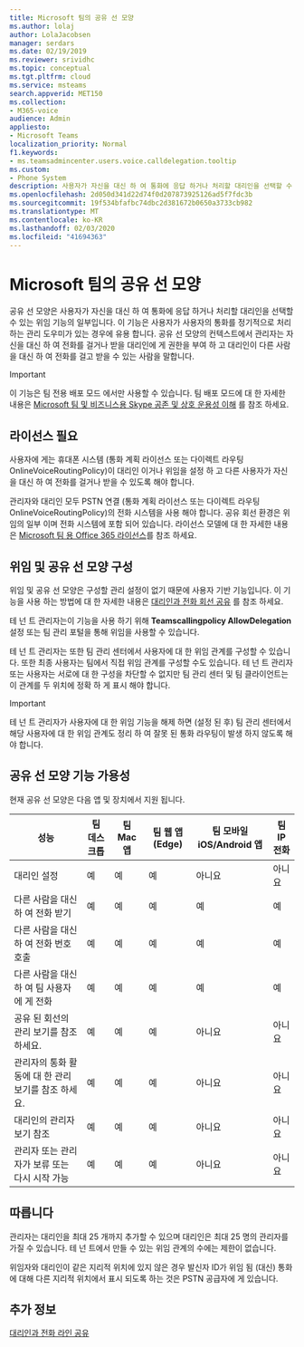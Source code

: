 ```yaml
---
title: Microsoft 팀의 공유 선 모양
ms.author: lolaj
author: LolaJacobsen
manager: serdars
ms.date: 02/19/2019
ms.reviewer: srividhc
ms.topic: conceptual
ms.tgt.pltfrm: cloud
ms.service: msteams
search.appverid: MET150
ms.collection:
- M365-voice
audience: Admin
appliesto:
- Microsoft Teams
localization_priority: Normal
f1.keywords:
- ms.teamsadmincenter.users.voice.calldelegation.tooltip
ms.custom:
- Phone System
description: 사용자가 자신을 대신 하 여 통화에 응답 하거나 처리할 대리인을 선택할 수 있는 공유 선 모양
ms.openlocfilehash: 2d050d341d22d74f0d207873925126ad5f7fdc3b
ms.sourcegitcommit: 19f534bfafbc74dbc2d381672b0650a3733cb982
ms.translationtype: MT
ms.contentlocale: ko-KR
ms.lasthandoff: 02/03/2020
ms.locfileid: "41694363"
---
```

# <a name="shared-line-appearance-in-microsoft-teams"></a>Microsoft 팀의 공유 선 모양

공유 선 모양은 사용자가 자신을 대신 하 여 통화에 응답 하거나 처리할 대리인을 선택할 수 있는 위임 기능의 일부입니다. 이 기능은 사용자가 사용자의 통화를 정기적으로 처리 하는 관리 도우미가 있는 경우에 유용 합니다. 공유 선 모양의 컨텍스트에서 관리자는 자신을 대신 하 여 전화를 걸거나 받을 대리인에 게 권한을 부여 하 고 대리인이 다른 사람을 대신 하 여 전화를 걸고 받을 수 있는 사람을 말합니다.

> [!IMPORTANT]
> 이 기능은 팀 전용 배포 모드 에서만 사용할 수 있습니다. 팀 배포 모드에 대 한 자세한 내용은 [Microsoft 팀 및 비즈니스용 Skype 공존 및 상호 운용성 이해](teams-and-skypeforbusiness-coexistence-and-interoperability.md) 를 참조 하세요.

## <a name="license-required"></a>라이선스 필요

사용자에 게는 휴대폰 시스템 (통화 계획 라이선스 또는 다이렉트 라우팅 OnlineVoiceRoutingPolicy)이 대리인 이거나 위임을 설정 하 고 다른 사용자가 자신을 대신 하 여 전화를 걸거나 받을 수 있도록 해야 합니다.

관리자와 대리인 모두 PSTN 연결 (통화 계획 라이선스 또는 다이렉트 라우팅 OnlineVoiceRoutingPolicy)의 전화 시스템을 사용 해야 합니다. 공유 회선 환경은 위임의 일부 이며 전화 시스템에 포함 되어 있습니다. 라이선스 모델에 대 한 자세한 내용은 [Microsoft 팀 용 Office 365 라이선스](office-365-licensing.md)를 참조 하세요.

## <a name="configuring-delegation-and-shared-line-appearance"></a>위임 및 공유 선 모양 구성

위임 및 공유 선 모양은 구성할 관리 설정이 없기 때문에 사용자 기반 기능입니다. 이 기능을 사용 하는 방법에 대 한 자세한 내용은 [대리인과 전화 회선 공유](https://support.office.com/article/share-a-phone-line-with-a-delegate-16307929-a51f-43fc-8323-3b1bf115e5a8) 를 참조 하세요.

테 넌 트 관리자는이 기능을 사용 하기 위해 **Teamscallingpolicy AllowDelegation** 설정 또는 팀 관리 포털을 통해 위임을 사용할 수 있습니다. 

테 넌 트 관리자는 또한 팀 관리 센터에서 사용자에 대 한 위임 관계를 구성할 수 있습니다. 또한 최종 사용자는 팀에서 직접 위임 관계를 구성할 수도 있습니다. 테 넌 트 관리자 또는 사용자는 서로에 대 한 구성을 차단할 수 없지만 팀 관리 센터 및 팀 클라이언트는이 관계를 두 위치에 정확 하 게 표시 해야 합니다. 

> [!IMPORTANT]
> 테 넌 트 관리자가 사용자에 대 한 위임 기능을 해제 하면 (설정 된 후) 팀 관리 센터에서 해당 사용자에 대 한 위임 관계도 정리 하 여 잘못 된 통화 라우팅이 발생 하지 않도록 해야 합니다.

## <a name="shared-line-appearance-feature-availability"></a>공유 선 모양 기능 가용성

현재 공유 선 모양은 다음 앱 및 장치에서 지원 됩니다.

| 성능 | 팀 데스크톱 | 팀 Mac 앱 | 팀 웹 앱 (Edge) |팀 모바일 iOS/Android 앱 | 팀 IP 전화 |
|------------|---------------|---------------|----------------------|-----------------------------|----------------|
| 대리인 설정 | 예 | 예 | 예 | 아니요 | 아니요 |
| 다른 사람을 대신 하 여 전화 받기 | 예 | 예 | 예 | 예 | 예 |
| 다른 사람을 대신 하 여 전화 번호 호출 | 예 | 예 | 예 | 예 | 예 |
| 다른 사람을 대신 하 여 팀 사용자에 게 전화 | 예 | 예 | 예 | 예 | 예 |
| 공유 된 회선의 관리 보기를 참조 하세요. | 예 | 예 | 예 | 아니요 | 아니요 |
| 관리자의 통화 활동에 대 한 관리 보기를 참조 하세요. | 예 | 예 | 예 | 아니요 | 아니요 |
| 대리인의 관리자 보기 참조 | 예 | 예 | 예 | 아니요 | 아니요 |
| 관리자 또는 관리자가 보류 또는 다시 시작 가능 | 예 | 예 | 예 | 아니요 | 아니요 |

## <a name="limitations"></a>따릅니다

관리자는 대리인을 최대 25 개까지 추가할 수 있으며 대리인은 최대 25 명의 관리자를 가질 수 있습니다. 테 넌 트에서 만들 수 있는 위임 관계의 수에는 제한이 없습니다. 
 
위임자와 대리인이 같은 지리적 위치에 있지 않은 경우 발신자 ID가 위임 됨 (대신) 통화에 대해 다른 지리적 위치에서 표시 되도록 하는 것은 PSTN 공급자에 게 있습니다. 
 
## <a name="more-information"></a>추가 정보

[대리인과 전화 라인 공유](https://support.office.com/article/share-a-phone-line-with-a-delegate-16307929-a51f-43fc-8323-3b1bf115e5a8)
